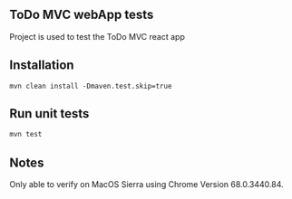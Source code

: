 ## ToDo MVC webApp tests ##
Project is used to test the ToDo MVC react app

## Installation
```
mvn clean install -Dmaven.test.skip=true
```
## Run unit tests
 ```sh
 mvn test
```

## Notes
Only able to verify on MacOS Sierra using Chrome Version 68.0.3440.84.